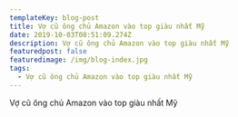 ```yaml
---
templateKey: blog-post
title: Vợ cũ ông chủ Amazon vào top giàu nhất Mỹ
date: 2019-10-03T08:51:09.274Z
description: Vợ cũ ông chủ Amazon vào top giàu nhất Mỹ
featuredpost: false
featuredimage: /img/blog-index.jpg
tags:
  - Vợ cũ ông chủ Amazon vào top giàu nhất Mỹ
---
```

Vợ cũ ông chủ Amazon vào top giàu nhất Mỹ
